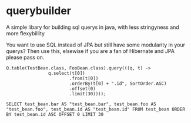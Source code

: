 # querybuilder
A simple libary for building sql querys in java, with less stringyness and more flexybillity

You want to use SQL instead of JPA but still have some modularity in your querys? Then use this, elsewise if you are a fan of Hibernate and JPA please pass on.

```
Q.table(TestBean.class, FooBean.class).query(((q, t) ->
                q.select(t[0])
                        .from(t[0])
                        .orderBy(t[0] + ".id", SortOrder.ASC)
                        .offset(0)
                        .limit(30))));
```
```
SELECT test_bean.bar AS "test_bean.bar", test_bean.foo AS "test_bean.foo", test_bean.id AS "test_bean.id" FROM test_bean ORDER BY test_bean.id ASC OFFSET 0 LIMIT 30
```
